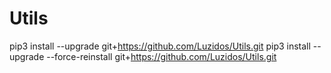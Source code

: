 # Utils
pip3 install --upgrade git+https://github.com/Luzidos/Utils.git
pip3 install --upgrade --force-reinstall git+https://github.com/Luzidos/Utils.git